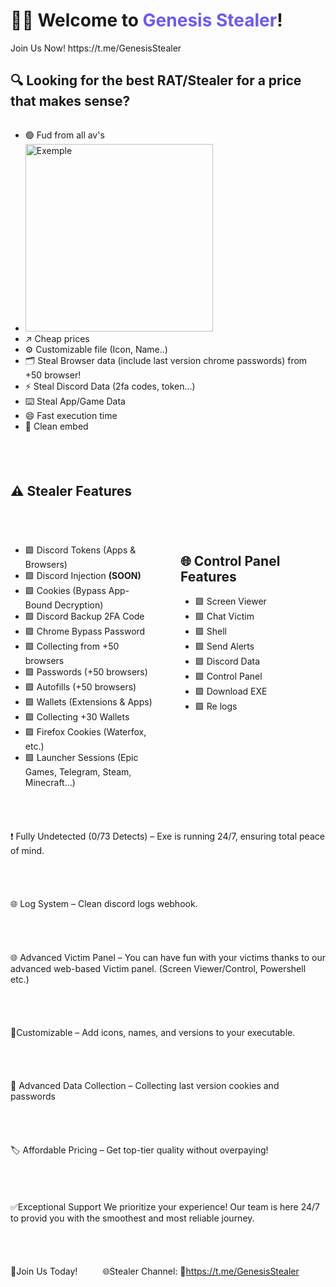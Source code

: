 <h1> 🏴‍☠️ Welcome to <span style="color:#6c5ce7;">Genesis Stealer</span>!</h2>
Join Us Now! https://t.me/GenesisStealer

<h2>🔍 Looking for the best RAT/Stealer for a price that makes sense?</h2>
<div style="display: flex; gap: 40px; flex-wrap: wrap;">
    <div style="flex: 1;">
    <ul>
<li>🟢 Fud from all av's</li>
  <li>
    <img src="https://i.imgur.com/ii0NFIi.png" alt="Exemple" width="300" />
  </li>
      
<li>↗️ Cheap prices

<li>⚙️ Customizable file (Icon, Name..)

<li> 🗂 Steal Browser data (include last version chrome passwords) from +50 browser!

<li>⚡️ Steal Discord Data (2fa codes, token...)

<li>⌨️ Steal App/Game Data

<li>😄 Fast execution time 

<li>👤 Clean embed
    </ul>
  </div>

<h2>⚠️ Stealer Features</h2>
<div style="display: flex; gap: 40px; flex-wrap: wrap;">

  <div style="flex: 1;">
    <ul>
      <li>🟩 Discord Tokens (Apps & Browsers)</li>
      <li>🟩 Discord Injection <strong>(SOON)</strong></li>
      <li>🟩 Cookies (Bypass App-Bound Decryption)</li>
      <li>🟩 Discord Backup 2FA Code</li>
      <li>🟩 Chrome Bypass Password</li>
      <li>🟩 Collecting from +50 browsers</li>
      <li>🟩 Passwords (+50 browsers)</li>
      <li>🟩 Autofills (+50 browsers)</li>
      <li>🟩 Wallets (Extensions & Apps)</li>
      <li>🟩 Collecting +30 Wallets</li>
      <li>🟩 Firefox Cookies (Waterfox, etc.)</li>
      <li>🟩 Launcher Sessions (Epic Games, Telegram, Steam, Minecraft…)</li>
    </ul>
  </div>

  <div style="flex: 1;">
    <h2>🌐 Control Panel Features <span style="color:gray;"></span></h2>
    <ul>
      <li>🟩 Screen Viewer</li>
      <li>🟩 Chat Victim</li>
      <li>🟩 Shell </li>
      <li>🟩 Send Alerts </li>
      <li>🟩 Discord Data </li>
      <li>🟩 Control Panel</li>
      <li>🟩 Download EXE</li>
      <li>🟩 Re logs </li>
    </ul>
  </div>




❗️ Fully Undetected (0/73 Detects) – Exe is running 24/7, ensuring total peace of mind.


🌐 Log System – Clean discord logs webhook.


🌐 Advanced Victim Panel – You can have fun with your victims thanks to our advanced web-based Victim panel. (Screen Viewer/Control, Powershell etc.)


📝Customizable – Add icons, names, and versions to your executable.


🩵 Advanced Data Collection – Collecting last version cookies and passwords 


🏷 Affordable Pricing – Get top-tier quality without overpaying!


✅Exceptional Support
We prioritize your experience! Our team is here 24/7 to provid you with the smoothest and most reliable journey.


🤝Join Us Today!

🌐Stealer Channel: 
🔗https://t.me/GenesisStealer
